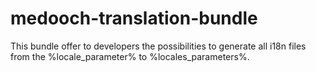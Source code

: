 # medooch-translation-bundle
This bundle offer to developers the possibilities to generate all i18n files from the %locale_parameter% to %locales_parameters%.
